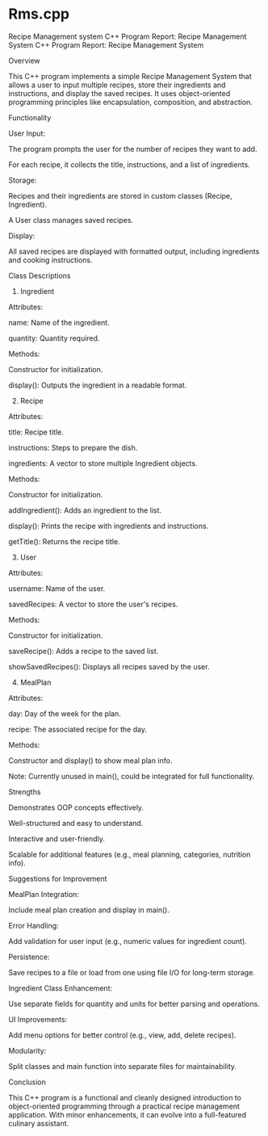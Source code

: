 # Rms.cpp
Recipe Management system
C++ Program Report: Recipe Management System
C++ Program Report: Recipe Management System

Overview

This C++ program implements a simple Recipe Management System that allows a user to input multiple recipes, store their ingredients and instructions, and display the saved recipes. It uses object-oriented programming principles like encapsulation, composition, and abstraction.



Functionality



User Input:



The program prompts the user for the number of recipes they want to add.




For each recipe, it collects the title, instructions, and a list of ingredients.








Storage:



Recipes and their ingredients are stored in custom classes (Recipe, Ingredient).




A User class manages saved recipes.








Display:



All saved recipes are displayed with formatted output, including ingredients and cooking instructions.











Class Descriptions

1. Ingredient



Attributes:



name: Name of the ingredient.




quantity: Quantity required.








Methods:



Constructor for initialization.




display(): Outputs the ingredient in a readable format.









2. Recipe



Attributes:



title: Recipe title.




instructions: Steps to prepare the dish.




ingredients: A vector to store multiple Ingredient objects.








Methods:



Constructor for initialization.




addIngredient(): Adds an ingredient to the list.




display(): Prints the recipe with ingredients and instructions.




getTitle(): Returns the recipe title.









3. User



Attributes:



username: Name of the user.




savedRecipes: A vector to store the user's recipes.








Methods:



Constructor for initialization.




saveRecipe(): Adds a recipe to the saved list.




showSavedRecipes(): Displays all recipes saved by the user.









4. MealPlan



Attributes:



day: Day of the week for the plan.




recipe: The associated recipe for the day.








Methods:



Constructor and display() to show meal plan info.








Note: Currently unused in main(), could be integrated for full functionality.







Strengths



Demonstrates OOP concepts effectively.




Well-structured and easy to understand.




Interactive and user-friendly.




Scalable for additional features (e.g., meal planning, categories, nutrition info).







Suggestions for Improvement



MealPlan Integration:



Include meal plan creation and display in main().








Error Handling:



Add validation for user input (e.g., numeric values for ingredient count).








Persistence:



Save recipes to a file or load from one using file I/O for long-term storage.








Ingredient Class Enhancement:



Use separate fields for quantity and units for better parsing and operations.








UI Improvements:



Add menu options for better control (e.g., view, add, delete recipes).








Modularity:



Split classes and main function into separate files for maintainability.











Conclusion

This C++ program is a functional and cleanly designed introduction to object-oriented programming through a practical recipe management application. With minor enhancements, it can evolve into a full-featured culinary assistant.




